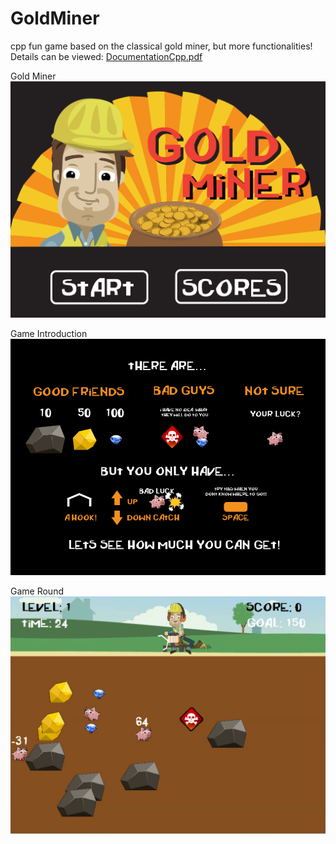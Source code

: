 # GoldMiner
cpp fun game based on the classical gold miner, but more functionalities!  
Details can be viewed: [DocumentationCpp.pdf](https://github.com/littlebugivy/GoldMiner/blob/master/documentationCPP.pdf)

Gold Miner
![alt tag](https://github.com/littlebugivy/GoldMiner/blob/master/surface.png)

Game Introduction
![alt tag](https://github.com/littlebugivy/GoldMiner/blob/master/Introduction.jpg)

Game Round
![alt tag](https://github.com/littlebugivy/GoldMiner/blob/master/game.png)
